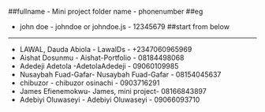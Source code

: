 ##fullname - Mini project folder name - phonenumber
##eg
- john doe - johndoe or johndoe.js - 12345679
##start from below
----------------------------
- LAWAL, Dauda Abiola - LawalDs - +2347060965969
- Aishat Dosunmu - Aishat-Portfolio - 08184498068
- Adedeji Adetola -AdetolaAdedeji - 09060109985
- Nusaybah Fuad-Gafar- Nusaybah Fuad-Gafar - 08154045637
- chibuzor - chibuzor osinachi - 0903716291
- James Efienemokwu- James, mini project- 08166843897
- Adebiyi Oluwaseyi - Adebiyi Oluwaseyi - 09066093710
